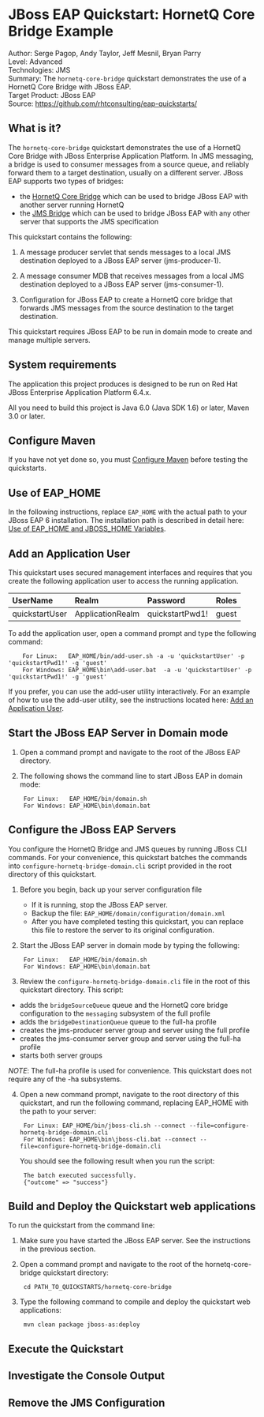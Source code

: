 JBoss EAP Quickstart: HornetQ Core Bridge Example
=================================================
Author: Serge Pagop, Andy Taylor, Jeff Mesnil, Bryan Parry  
Level: Advanced  
Technologies: JMS  
Summary: The `hornetq-core-bridge` quickstart demonstrates the use of a HornetQ Core Bridge with JBoss EAP.  
Target Product: JBoss EAP  
Source: <https://github.com/rhtconsulting/eap-quickstarts/>  

What is it?
-----------

The `hornetq-core-bridge` quickstart demonstrates the use of a HornetQ Core Bridge with JBoss Enterprise Application Platform. In JMS messaging, a bridge is used to consumer messages from a source queue, and reliably forward them to a target destination, usually on a different server. JBoss EAP supports two types of bridges:
* the [HornetQ Core Bridge](https://access.redhat.com/documentation/en-us/red_hat_jboss_enterprise_application_platform/6.4/html/administration_and_configuration_guide/sect-configuration1#Configuring_HornetQ_Core_Bridge) which can be used to bridge JBoss EAP with another server running HornetQ
* the [JMS Bridge](https://access.redhat.com/documentation/en-us/red_hat_jboss_enterprise_application_platform/6.4/html/administration_and_configuration_guide/sect-configuration1#Configuring_HornetQ_JMS_Bridge) which can be used to bridge JBoss EAP with any other server that supports the JMS specification

This quickstart contains the following:

1. A message producer servlet that sends messages to a local JMS destination deployed to a JBoss EAP server (jms-producer-1).

2. A message consumer MDB that receives messages from a local JMS destination deployed to a JBoss EAP server (jms-consumer-1).

3. Configuration for JBoss EAP to create a HornetQ core bridge that forwards JMS messages from the source destination to the target destination.

This quickstart requires JBoss EAP to be run in domain mode to create and manage multiple servers.

System requirements
-------------------

The application this project produces is designed to be run on Red Hat JBoss Enterprise Application Platform 6.4.x. 

All you need to build this project is Java 6.0 (Java SDK 1.6) or later, Maven 3.0 or later.


Configure Maven
---------------

If you have not yet done so, you must [Configure Maven](https://github.com/jboss-developer/jboss-developer-shared-resources/blob/master/guides/CONFIGURE_MAVEN.md#configure-maven-to-build-and-deploy-the-quickstarts) before testing the quickstarts.


Use of EAP_HOME
---------------

In the following instructions, replace `EAP_HOME` with the actual path to your JBoss EAP 6 installation. The installation path is described in detail here: [Use of EAP_HOME and JBOSS_HOME Variables](https://github.com/jboss-developer/jboss-developer-shared-resources/blob/master/guides/USE_OF_EAP_HOME.md#use-of-eap_home-and-jboss_home-variables).


Add an Application User
----------------

This quickstart uses secured management interfaces and requires that you create the following application user to access the running application. 

| **UserName** | **Realm** | **Password** | **Roles** |
|:-----------|:-----------|:-----------|:-----------|
| quickstartUser| ApplicationRealm | quickstartPwd1!| guest |

To add the application user, open a command prompt and type the following command:

        For Linux:   EAP_HOME/bin/add-user.sh -a -u 'quickstartUser' -p 'quickstartPwd1!' -g 'guest'
        For Windows: EAP_HOME\bin\add-user.bat  -a -u 'quickstartUser' -p 'quickstartPwd1!' -g 'guest'

If you prefer, you can use the add-user utility interactively. 
For an example of how to use the add-user utility, see the instructions located here: [Add an Application User](https://github.com/jboss-developer/jboss-developer-shared-resources/blob/master/guides/CREATE_USERS.md#add-an-application-user).


Start the JBoss EAP Server in Domain mode
---------------------------

1. Open a command prompt and navigate to the root of the JBoss EAP directory.
2. The following shows the command line to start JBoss EAP in domain mode:

        For Linux:   EAP_HOME/bin/domain.sh
        For Windows: EAP_HOME\bin\domain.bat


Configure the JBoss EAP Servers
---------------------------

You configure the HornetQ Bridge and JMS queues by running JBoss CLI commands. For your convenience, this quickstart batches the commands into `configure-hornetq-bridge-domain.cli` script provided in the root directory of this quickstart. 

1. Before you begin, back up your server configuration file
    * If it is running, stop the JBoss EAP server.
    * Backup the file: `EAP_HOME/domain/configuration/domain.xml`
    * After you have completed testing this quickstart, you can replace this file to restore the server to its original configuration.
2. Start the JBoss EAP server in domain mode by typing the following: 

        For Linux:   EAP_HOME/bin/domain.sh
        For Windows: EAP_HOME\bin\domain.bat
3. Review the `configure-hornetq-bridge-domain.cli` file in the root of this quickstart directory. This script:
* adds the `bridgeSourceQueue` queue and the HornetQ core bridge configuration to the `messaging` subsystem of the full profile
* adds the `bridgeDestinationQueue` queue to the full-ha profile
* creates the jms-producer server group and server using the full profile
* creates the jms-consumer server group and server using the full-ha profile
* starts both server groups

_NOTE_: The full-ha profile is used for convenience. This quickstart does not require any of the -ha subsystems.

4. Open a new command prompt, navigate to the root directory of this quickstart, and run the following command, replacing EAP_HOME with the path to your server:

        For Linux: EAP_HOME/bin/jboss-cli.sh --connect --file=configure-hornetq-bridge-domain.cli 
        For Windows: EAP_HOME\bin\jboss-cli.bat --connect --file=configure-hornetq-bridge-domain.cli 
   You should see the following result when you run the script:

        The batch executed successfully.
        {"outcome" => "success"}


Build and Deploy the Quickstart web applications
-------------------------

To run the quickstart from the command line:

1. Make sure you have started the JBoss EAP server. See the instructions in the previous section.

2. Open a command prompt and navigate to the root of the hornetq-core-bridge quickstart directory:

        cd PATH_TO_QUICKSTARTS/hornetq-core-bridge

3. Type the following command to compile and deploy the quickstart web applications:

        mvn clean package jboss-as:deploy


Execute the Quickstart
----------------------

 
Investigate the Console Output
-------------------------




Remove the JMS Configuration
----------------------------

